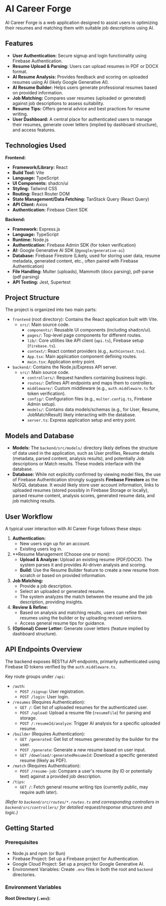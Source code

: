 # AI Career Forge

AI Career Forge is a web application designed to assist users in optimizing their resumes and matching them with suitable job descriptions using AI.

## Features

*   **User Authentication:** Secure signup and login functionality using Firebase Authentication.
*   **Resume Upload & Parsing:** Users can upload resumes in PDF or DOCX format.
*   **AI Resume Analysis:** Provides feedback and scoring on uploaded resumes using AI (likely Google Generative AI).
*   **AI Resume Builder:** Helps users generate professional resumes based on provided information.
*   **Job Matching:** Compares user resumes (uploaded or generated) against job descriptions to assess suitability.
*   **Resume Tips:** Offers general advice and best practices for resume writing.
*   **User Dashboard:** A central place for authenticated users to manage their resumes, generate cover letters (implied by dashboard structure), and access features.

## Technologies Used

**Frontend:**

*   **Framework/Library:** React
*   **Build Tool:** Vite
*   **Language:** TypeScript
*   **UI Components:** shadcn/ui
*   **Styling:** Tailwind CSS
*   **Routing:** React Router DOM
*   **State Management/Data Fetching:** TanStack Query (React Query)
*   **API Client:** Axios
*   **Authentication:** Firebase Client SDK

**Backend:**

*   **Framework:** Express.js
*   **Language:** TypeScript
*   **Runtime:** Node.js
*   **Authentication:** Firebase Admin SDK (for token verification)
*   **AI:** Google Generative AI SDK (`@google/generative-ai`)
*   **Database:** Firebase Firestore (Likely, used for storing user data, resume metadata, generated content, etc., often paired with Firebase Authentication)
*   **File Handling:** Multer (uploads), Mammoth (docx parsing), pdf-parse (pdf parsing)
*   **API Testing:** Jest, Supertest

## Project Structure

The project is organized into two main parts:

*   `frontend` (root directory): Contains the React application built with Vite.
    *   `src/`: Main source code.
        *   `components/`: Reusable UI components (including shadcn/ui).
        *   `pages/`: Top-level page components for different routes.
        *   `lib/`: Core utilities like API client (`api.ts`), Firebase setup (`firebase.ts`).
        *   `context/`: React context providers (e.g., `AuthContext.tsx`).
        *   `App.tsx`: Main application component defining routes.
        *   `main.tsx`: Application entry point.
*   `backend/`: Contains the Node.js/Express API server.
    *   `src/`: Main source code.
        *   `controllers/`: Request handlers containing business logic.
        *   `routes/`: Defines API endpoints and maps them to controllers.
        *   `middleware/`: Custom middleware (e.g., `auth.middleware.ts` for token verification).
        *   `config/`: Configuration files (e.g., `multer.config.ts`, Firebase Admin setup).
        *   `models/`: Contains data models/schemas (e.g., for User, Resume, JobMatchResult) likely interacting with the database.
        *   `server.ts`: Express application setup and entry point.

## Models and Database

*   **Models:** The `backend/src/models/` directory likely defines the structure of data used in the application, such as User profiles, Resume details (metadata, parsed content, analysis results), and potentially Job descriptions or Match results. These models interface with the database.
*   **Database:** While not explicitly confirmed by viewing model files, the use of Firebase Authentication strongly suggests **Firebase Firestore** as the NoSQL database. It would likely store user account information, links to uploaded resumes (stored possibly in Firebase Storage or locally), parsed resume content, analysis scores, generated resume data, and job matching results.

## User Workflow

A typical user interaction with AI Career Forge follows these steps:

1.  **Authentication:**
    *   New users sign up for an account.
    *   Existing users log in.
2.  **Resume Management (Choose one or more):
    *   **Upload & Analyze:** Upload an existing resume (PDF/DOCX). The system parses it and provides AI-driven analysis and scoring.
    *   **Build:** Use the Resume Builder feature to create a new resume from scratch or based on provided information.
3.  **Job Matching:**
    *   Provide a job description.
    *   Select an uploaded or generated resume.
    *   The system analyzes the match between the resume and the job description, providing insights.
4.  **Review & Refine:**
    *   Based on analysis and matching results, users can refine their resumes using the builder or by uploading revised versions.
    *   Access general resume tips for guidance.
5.  **(Optional) Cover Letter:** Generate cover letters (feature implied by dashboard structure).

## API Endpoints Overview

The backend exposes RESTful API endpoints, primarily authenticated using Firebase ID tokens verified by the `auth.middleware.ts`.

Key route groups under `/api`:

*   `/auth`:
    *   `POST /signup`: User registration.
    *   `POST /login`: User login.
*   `/resumes` (Requires Authentication):
    *   `GET /`: Get list of uploaded resumes for the authenticated user.
    *   `POST /upload`: Upload a resume file (`resumeFile`) for parsing and storage.
    *   `POST /:resumeId/analyze`: Trigger AI analysis for a specific uploaded resume.
*   `/builder` (Requires Authentication):
    *   `GET /generated`: Get list of resumes generated by the builder for the user.
    *   `POST /generate`: Generate a new resume based on user input.
    *   `GET /download/:generatedResumeId`: Download a specific generated resume (likely as PDF).
*   `/match` (Requires Authentication):
    *   `POST /resume-job`: Compare a user's resume (by ID or potentially text) against a provided job description.
*   `/tips`:
    *   `GET /`: Fetch general resume writing tips (currently public, may require auth later).

*(Refer to `backend/src/routes/*.routes.ts` and corresponding controllers in `backend/src/controllers/` for detailed request/response structures and logic.)*

## Getting Started

### Prerequisites

*   Node.js and npm (or Bun)
*   Firebase Project: Set up a Firebase project for Authentication.
*   Google Cloud Project: Set up a project for Google Generative AI.
*   Environment Variables: Create `.env` files in both the root and `backend` directories.

### Environment Variables

**Root Directory (`.env`):**
